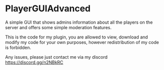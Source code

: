 # PlayerGUIAdvanced
A simple GUI that shows admins information about all the players on the server and offers some simple moderation features.

This is the code for my plugin, you are allowed to view, download and modify my code for your own purposes, however redistribution of my code is forbidden.

Any issues, please just contact me via my discord https://discord.gg/n2NBkRC
